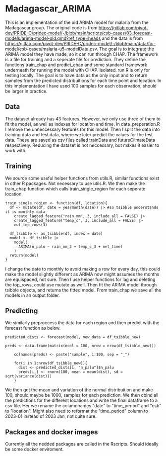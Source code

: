 # Madagascar_ARIMA
This is an implementation of the old ARIMA model for malaria from the Madagascar group. 
The original code is from https://gitlab.com/pivot-dev/PRIDE-C/pridec-model/-/blob/main/scripts/csb-cases/03_forecast-models/arima-model-old.qmd?ref_type=heads
and the data is from https://gitlab.com/pivot-dev/PRIDE-C/pridec-model/-/blob/main/data/for-model/csb-cases/malaria-u5-modelData.csv.
The goal is to integrate the ARIMA model they have made, so it can run through CHAP. The framework is a file for training and a seperate file for prediction. They define the functions train_chap and predict_chap and some standard framework underneath for running the model with CHAP. isolated_run.R is only for testing locally. The goal is to have data as the only input and to return samples from the predicted distribuitions for each time point and location. In this implementation I have used $100$ samples for each observation, should be larger in practice.

## Data
The dataset already has 43 features. However, we only use three of them to fit the model, as well as indexes for location and time. 
In data_preperation.R I remove the unneccessary features for this model. Then I split the data into training data and test data, where we later predict the values for the test data. These are saved as csv files called trainData and futureClimateData respectively. Reducing the dataset is not neccessary, but makes it easier to work with.

## Training
We source some useful helper functions from utils.R, similar functions exist in other R packages. Not necessary to use utils.R. We then make the train_chap function which calls train_single_region for each seperate location. 
```
train_single_region <- function(df, location){
  df <- mutate(df, date = yearmonth(date)) |> #so tsibble understands it is monthly data
    create_lagged_feature("rain_mm", 3, include_all = FALSE) |>
    create_lagged_feature("temp_c", 3, include_all = FALSE) |>
    cut_top_rows(3)
  
  df_tsibble <- as_tsibble(df, index = date)
  model <- df_tsibble |>
    model(
      ARIMA(n_palu ~ rain_mm_3 + temp_c_3 + net_time)
    )  
  return(model)
}
```
I change the date to monthly to avoid making a row for every day, this could make the model slightly different as ARIMA now might assumes the months are equispaced, not sure. Then I use helper functions for lag and deleting the top_rows, could use mutate as well. Then fit the ARIMA model through tsibble objects, and returns the fitted model. From train_chap we save all the models in an output folder.

## Predicting
We similarly preproccess the data for each region and then predict with the forecast function as below.
```
predicted_dists <- forecast(model, new_data = df_tsibble_new)

preds <- data.frame(matrix(ncol = 100, nrow = nrow(df_tsibble_new)))
    
    colnames(preds) <- paste("sample", 1:100, sep = "_")
    
    for(i in 1:nrow(df_tsibble_new)){
      dist <- predicted_dists[i, "n_palu"]$n_palu
      preds[i,] <- rnorm(100, mean = mean(dist), sd = sqrt(variance(dist)))
    }
```
We then get the mean and variation of the normal distribuition and make 100, should maybe be 1000, samples for each prediction. We then cbind all the predictions for the different locations and write the final dataframe to a csv file. Her we rename the columnnames "date" to "time_period" and "csb" to "location". Might also need to reformat the "time_period" column to 2023-01 instead of 2023 Jan, not quite sure.

## Packages and docker images
Currently all the nedded packages are called in the Rscripts. Should ideally be some docker enviroment.
